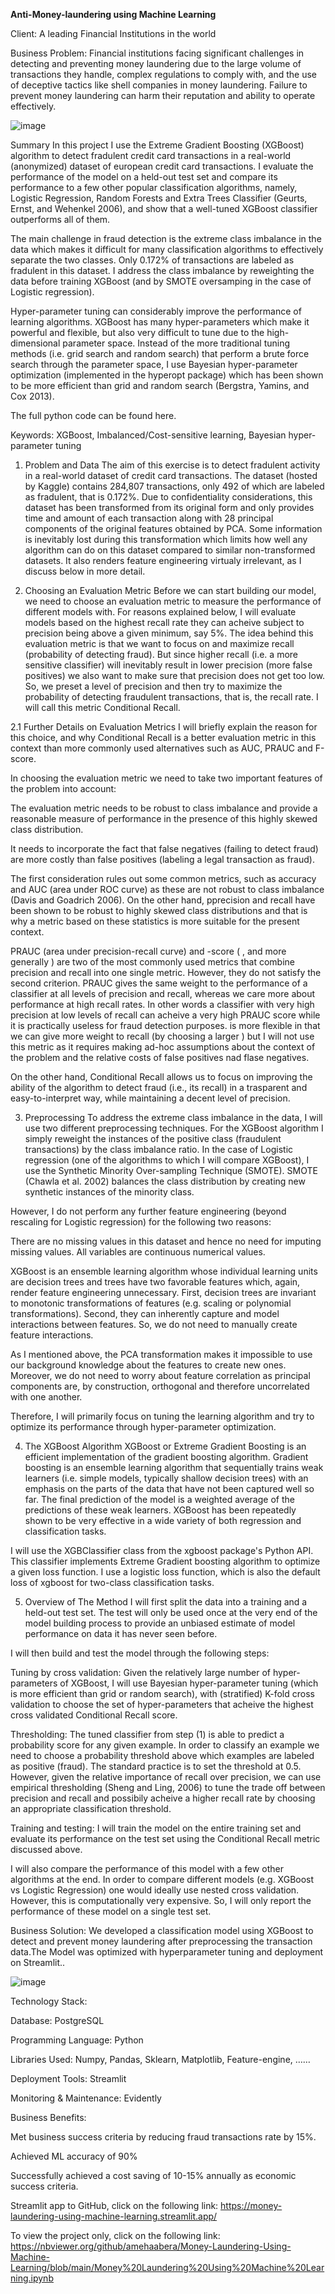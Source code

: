 **Anti-Money-laundering using Machine Learning**

 Client: A leading Financial Institutions in the world
 
 Business Problem: 
 Financial institutions facing significant challenges in detecting and preventing money laundering due to 
 the large volume of transactions they handle, complex regulations to comply with, and the use of 
 deceptive tactics like shell companies in money laundering. Failure to prevent money laundering can 
 harm their reputation and ability to operate effectively.

![image](https://user-images.githubusercontent.com/107097836/231665827-17e8afaa-595b-4ece-b63f-8b17a95327a7.png)


Summary
In this project I use the Extreme Gradient Boosting (XGBoost) algorithm to detect fradulent credit card transactions in a real-world (anonymized) dataset of european credit card transactions. I evaluate the performance of the model on a held-out test set and compare its performance to a few other popular classification algorithms, namely, Logistic Regression, Random Forests and Extra Trees Classifier (Geurts, Ernst, and Wehenkel 2006), and show that a well-tuned XGBoost classifier outperforms all of them.

The main challenge in fraud detection is the extreme class imbalance in the data which makes it difficult for many classification algorithms to effectively separate the two classes. Only 0.172% of transactions are labeled as fradulent in this dataset. I address the class imbalance by reweighting the data before training XGBoost (and by SMOTE oversamping in the case of Logistic regression).

Hyper-parameter tuning can considerably improve the performance of learning algorithms. XGBoost has many hyper-parameters which make it powerful and flexible, but also very difficult to tune due to the high-dimensional parameter space. Instead of the more traditional tuning methods (i.e. grid search and random search) that perform a brute force search through the parameter space, I use Bayesian hyper-parameter optimization (implemented in the hyperopt package) which has been shown to be more efficient than grid and random search (Bergstra, Yamins, and Cox 2013).

The full python code can be found here.

Keywords: XGBoost, Imbalanced/Cost-sensitive learning, Bayesian hyper-parameter tuning


1. Problem and Data
The aim of this exercise is to detect fradulent activity in a real-world dataset of credit card transactions. The dataset (hosted by Kaggle) contains 284,807 transactions, only 492 of which are labeled as fradulent, that is 0.172%. Due to confidentiality considerations, this dataset has been transformed from its original form and only provides time and amount of each transaction along with 28 principal components of the original features obtained by PCA. Some information is inevitably lost during this transformation which limits how well any algorithm can do on this dataset compared to similar non-transformed datasets. It also renders feature engineering virtualy irrelevant, as I discuss below in more detail.

2. Choosing an Evaluation Metric
Before we can start building our model, we need to choose an evaluation metric to measure the performance of different models with. For reasons explained below, I will evaluate models based on the highest recall rate they can acheive subject to precision being above a given minimum, say 5%. The idea behind this evaluation metric is that we want to focus on and maximize recall (probability of detecting fraud). But since higher recall (i.e. a more sensitive classifier) will inevitably result in lower precision (more false positives) we also want to make sure that precision does not get too low. So, we preset a level of precision and then try to maximize the probability of detecting fraudulent transactions, that is, the recall rate. I will call this metric Conditional Recall.

2.1 Further Details on Evaluation Metrics
I will briefly explain the reason for this choice, and why Conditional Recall is a better evaluation metric in this context than more commonly used alternatives such as AUC, PRAUC and F-score.

In choosing the evaluation metric we need to take two important features of the problem into account:

The evaluation metric needs to be robust to class imbalance and provide a reasonable measure of performance in the presence of this highly skewed class distribution.

It needs to incorporate the fact that false negatives (failing to detect fraud) are more costly than false positives (labeling a legal transaction as fraud).

The first consideration rules out some common metrics, such as accuracy and AUC (area under ROC curve) as these are not robust to class imbalance (Davis and Goadrich 2006). On the other hand, pprecision and recall have been shown to be robust to highly skewed class distributions and that is why a metric based on these statistics is more suitable for the present context.

PRAUC (area under precision-recall curve) and 
-score (
, and more generally 
) are two of the most commonly used metrics that combine precision and recall into one single metric. However, they do not satisfy the second criterion. PRAUC gives the same weight to the performance of a classifier at all levels of precision and recall, whereas we care more about performance at high recall rates. In other words a classifier with very high precision at low levels of recall can acheive a very high PRAUC score while it is practically useless for fraud detection purposes. 
 is more flexible in that we can give more weight to recall (by choosing a larger 
) but I will not use this metric as it requires making ad-hoc assumptions about the context of the problem and the relative costs of false positives nad flase negatives.

On the other hand, Conditional Recall allows us to focus on improving the ability of the algorithm to detect fraud (i.e., its recall) in a trasparent and easy-to-interpret way, while maintaining a decent level of precision.

3. Preprocessing
To address the extreme class imbalance in the data, I will use two different preprocessing techniques. For the XGBoost algorithm I simply reweight the instances of the positive class (fraudulent transactions) by the class imbalance ratio. In the case of Logistic regression (one of the algorithms to which I will compare XGBoost), I use the Synthetic Minority Over-sampling Technique (SMOTE). SMOTE (Chawla et al. 2002) balances the class distribution by creating new synthetic instances of the minority class.

However, I do not perform any further feature engineering (beyond rescaling for Logistic regression) for the following two reasons:

There are no missing values in this dataset and hence no need for imputing missing values. All variables are continuous numerical values.

XGBoost is an ensemble learning algorithm whose individual learning units are decision trees and trees have two favorable features which, again, render feature engineering unnecessary. First, decision trees are invariant to monotonic transformations of features (e.g. scaling or polynomial transformations). Second, they can inherently capture and model interactions between features. So, we do not need to manually create feature interactions.

As I mentioned above, the PCA transformation makes it impossible to use our background knowledge about the features to create new ones. Moreover, we do not need to worry about feature correlation as principal components are, by construction, orthogonal and therefore uncorrelated with one another.

Therefore, I will primarily focus on tuning the learning algorithm and try to optimize its performance through hyper-parameter optimization.

4. The XGBoost Algorithm
XGBoost or Extreme Gradient Boosting is an efficient implementation of the gradient boosting algorithm. Gradient boosting is an ensemble learning algorithm that sequentially trains weak learners (i.e. simple models, typically shallow decision trees) with an emphasis on the parts of the data that have not been captured well so far. The final prediction of the model is a weighted average of the predictions of these weak learners. XGBoost has been repeatedly shown to be very effective in a wide variety of both regression and classification tasks.

I will use the XGBClassifier class from the xgboost package's Python API. This classifier implements Extreme Gradient boosting algorithm to optimize a given loss function. I use a logistic loss function, which is also the default loss of xgboost for two-class classification tasks.

5. Overview of The Method
I will first split the data into a training and a held-out test set. The test will only be used once at the very end of the model building process to provide an unbiased estimate of model performance on data it has never seen before.

I will then build and test the model through the following steps:

Tuning by cross validation: Given the relatively large number of hyper-parameters of XGBoost, I will use Bayesian hyper-parameter tuning (which is more efficient than grid or random search), with (stratified) K-fold cross validation to choose the set of hyper-parameters that acheive the highest cross validated Conditional Recall score.

Thresholding: The tuned classifier from step (1) is able to predict a probability score for any given example. In order to classify an example we need to choose a probability threshold above which examples are labeled as positive (fraud). The standard practice is to set the threshold at 0.5. However, given the relative importance of recall over precision, we can use empirical thresholding (Sheng and Ling, 2006) to tune the trade off between precision and recall and possibily acheive a higher recall rate by choosing an appropriate classification threshold.

Training and testing: I will train the model on the entire training set and evaluate its performance on the test set using the Conditional Recall metric discussed above.

I will also compare the performance of this model with a few other algorithms at the end. In order to compare different models (e.g. XGBoost vs Logistic Regression) one would ideally use nested cross validation. However, this is computationally very expensive. So, I will only report the performance of these model on a single test set.

 Business Solution:
 We developed a classification model using XGBoost to detect and prevent money laundering after 
 preprocessing the transaction data.The Model was optimized with hyperparameter tuning and 
 deployment on Streamlit.. 

![image](https://user-images.githubusercontent.com/107097836/231666058-0f6e8cb9-ff7d-4d38-9dc9-28a9ed639ceb.png)


 Technology Stack:
 
 Database: PostgreSQL
 
 Programming Language: Python
 
 Libraries Used: Numpy, Pandas, Sklearn, Matplotlib, Feature-engine, ……
 
 Deployment Tools: Streamlit
 
 Monitoring &amp; Maintenance: Evidently 
 
 Business Benefits:
 
 Met business success criteria by reducing fraud transactions rate by 15%.
 
 Achieved ML accuracy of 90%
 
 Successfully achieved a cost saving of 10-15% annually as economic success criteria.


Streamlit app to GitHub, click on the following link:
https://money-laundering-using-machine-learning.streamlit.app/

To view the project only, click on the following link:
 https://nbviewer.org/github/amehaabera/Money-Laundering-Using-Machine-Learning/blob/main/Money%20Laundering%20Using%20Machine%20Learning.ipynb
